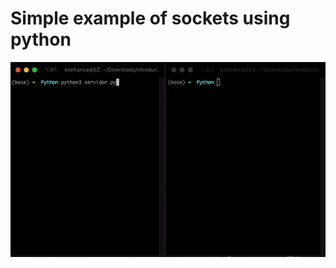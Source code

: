 # Simple example of sockets using python

![](https://raw.githubusercontent.com/ezefranca/socket-demo/master/socket.gif)
